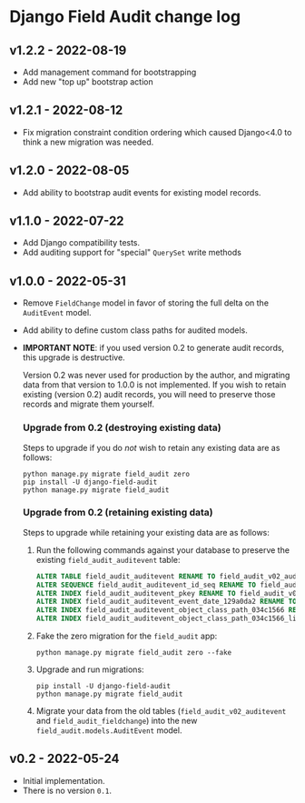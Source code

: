 # Django Field Audit change log

## v1.2.2 - 2022-08-19

- Add management command for bootstrapping
- Add new "top up" bootstrap action

## v1.2.1 - 2022-08-12

- Fix migration constraint condition ordering which caused Django<4.0 to think
  a new migration was needed.

## v1.2.0 - 2022-08-05

- Add ability to bootstrap audit events for existing model records.

## v1.1.0 - 2022-07-22

- Add Django compatibility tests.
- Add auditing support for "special" `QuerySet` write methods

## v1.0.0 - 2022-05-31

- Remove `FieldChange` model in favor of storing the full delta on the
  `AuditEvent` model.
- Add ability to define custom class paths for audited models.
- **IMPORTANT NOTE**: if you used version 0.2 to generate audit records, this
  upgrade is destructive.

  Version 0.2 was never used for production by the author, and migrating data
  from that version to 1.0.0 is not implemented. If you wish to retain existing
  (version 0.2) audit records, you will need to preserve those records and
  migrate them yourself.

  ### Upgrade from 0.2 (destroying existing data)

  Steps to upgrade if you do _not_ wish to retain any existing data are as
  follows:

  ```shell
  python manage.py migrate field_audit zero
  pip install -U django-field-audit
  python manage.py migrate field_audit
  ```

  ### Upgrade from 0.2 (retaining existing data)

  Steps to upgrade while retaining your existing data are as follows:

  1. Run the following commands against your database to preserve the existing
     `field_audit_auditevent` table:

     ```sql
     ALTER TABLE field_audit_auditevent RENAME TO field_audit_v02_auditevent;
     ALTER SEQUENCE field_audit_auditevent_id_seq RENAME TO field_audit_v02_auditevent_id_seq;
     ALTER INDEX field_audit_auditevent_pkey RENAME TO field_audit_v02_auditevent_pkey;
     ALTER INDEX field_audit_auditevent_event_date_129a0da2 RENAME TO field_audit_v02_auditevent_event_date_129a0da2;
     ALTER INDEX field_audit_auditevent_object_class_path_034c1566 RENAME TO field_audit_v02_auditevent_object_class_path_034c1566;
     ALTER INDEX field_audit_auditevent_object_class_path_034c1566_like RENAME TO field_audit_v02_auditevent_object_class_path_034c1566_like;
     ```

  2. Fake the zero migration for the `field_audit` app:

     ```shell
     python manage.py migrate field_audit zero --fake
     ```

  3. Upgrade and run migrations:

     ```shell
     pip install -U django-field-audit
     python manage.py migrate field_audit
     ```

  4. Migrate your data from the old tables (`field_audit_v02_auditevent` and
     `field_audit_fieldchange`) into the new `field_audit.models.AuditEvent`
     model.


## v0.2 - 2022-05-24

- Initial implementation.
- There is no version `0.1`.
